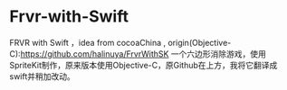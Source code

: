 # Frvr-with-Swift
FRVR with Swift  ，idea from cocoaChina , origin(Objective-C):https://github.com/halinuya/FrvrWithSK
一个六边形消除游戏，使用SpriteKit制作，原来版本使用Objective-C，原Github在上方，我将它翻译成swift并稍加改动。
